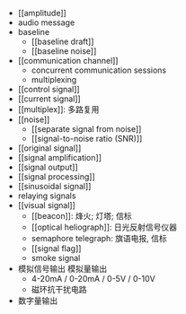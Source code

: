 - [[amplitude]]
- audio message
- baseline
    - [[baseline draft]]
    - [[baseline noise]]
- [[communication channel]]
    - concurrent communication sessions
    - multiplexing
- [[control signal]]
- [[current signal]]
- [[multiplex]]: 多路复用
- [[noise]]
    - [[separate signal from noise]]
    - [[signal-to-noise ratio (SNR)]]
- [[original signal]]
- [[signal amplification]]
- [[signal output]]
- [[signal processing]]
- [[sinusoidal signal]]
- relaying signals
- [[visual signal]]
    - [[beacon]]: 烽火; 灯塔; 信标
    - [[optical heliograph]]: 日光反射信号仪器
    - semaphore telegraph: 旗语电报, 信标
    - [[signal flag]]
    - smoke signal
- 模拟信号输出 模拟量输出
    - 4-20mA / 0-20mA / 0-5V / 0-10V
    - 磁环抗干扰电路
- 数字量输出
